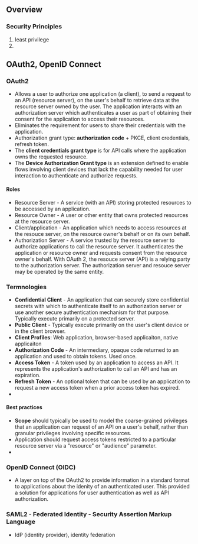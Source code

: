 ## Overview
### Security Principles
1. least privilege
2. 

## OAuth2, OpenID Connect


### OAuth2
* Allows a user to authorize one application (a client), to send a request to an API (resource server), on the user's behalf to retrieve data at the resource server owned by the user. The application interacts with an authorization server which authenticates a user as part of obtaining their consent for the application to access their resources.
* Eliminates the requirement for users to share their credentials with the application.
* Authorization grant type: **authorization code** + PKCE, client credentials, refresh token.
* The **client credentials grant type** is for API calls where the application owns the requested resource.
* The **Device Authorization Grant type** is an extension defined to enable flows involving client devices that lack the capability needed for user interaction to authenticate and authorize requests.

#### Roles
* Resource Server - A service (with an API) storing protected resources to be accessed by an application.
* Resource Owner - A user or other entity that owns protected resources at the resource server.
* Client/application - An application which needs to access resources at the resouce server, on the resource owner's behalf or on its own behalf.
* Authorization Server - A service trusted by the resource server to authorize applications to call the resource server. It authenticates the application or resource owner and requests consent from the resource owner's behalf. With OAuth 2, the resouce server (API) is a relying party to the authorization server. The authorization server and resouce server may be operated by the same entity.

### Termnologies
* **Confidential Client** - An application that can securely store confidential secrets with which to authenticate itself to an authorization server or use another secure authentication mechanism for that purpose. Typically execute primarily on a protected server.
* **Public Client** - Typically execute primarily on the user's client device or in the client browser.
* **Client Profiles**: Web application, browser-based applicaiton, native applicaiton
* **Authorization Code** - An intermediary, opaque code returned to an application and used to obtain tokens. Used once.
* **Access Token** - A token used by an application to access an API. It represents the application's authorization to call an API and has an expiration.
* **Refresh Token** - An optional token that can be used by an application to request a new access token when a prior access token has expired.
* 

#### Best practices
* **Scope** should typically be used to model the coarse-grained privileges that an application can request of an API on a user's behalf, rather than granular privileges involving specific resources.
* Application should request access tokens restricted to a particular resource server via a "resource" or "audience" parameter.
* 

### OpenID Connect (OIDC)
* A layer on top of the OAuth2 to provide information in a standard format to applications about the idenity of an authenticated user. This provided a solution for applications for user authentication as well as API authorization.



### SAML2 - Federated Identity - Security Assertion Markup Language
* IdP (identity provider), identity federation
